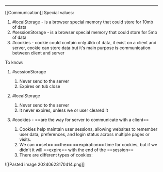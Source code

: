 ***
[[Communication]]
Special values:
1. #localStorage - is a browser special memory that could store for 10mb of data 
2. #sessionStorage -  is a browser special memory that could store for 5mb of data
3. #cookies - cookie could contain only 4kb of data, it exist on a client and server, cookie can store data but it's main purpose is communication between client and server

To know:
1. #sessionStorage 
	1. Never send to the server 
	2. Expires on tub close 

2. #localStorage
	1. Never send to the server
	2. It never expires, unless we or user cleared it 

3. #cookies - ==are the way for server to communicate with a client==
	1. Cookies help maintain user sessions, allowing websites to remember user data, preferences, and login status across multiple pages or visits.
	2. We can ==set== ==the== ==expiration== time for cookies, but if we didn't it will ==expire== with the end of the ==session== 
	3. There are different types of cookies:
 
![[Pasted image 20240623170414.png]]